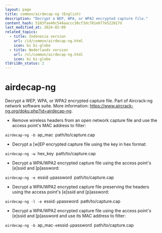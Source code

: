 ```yaml
---
layout: page
title: common/airdecap-ng (English)
description: "Decrypt a WEP, WPA, or WPA2 encrypted capture file."
content_hash: 5103fae40c544aaccc30cf3dc701e077e522817d
last_modified_at: 2024-02-09
related_topics:
  - title: Indonesia version
    url: /id/common/airdecap-ng.html
    icon: bi bi-globe
  - title: Nederlands version
    url: /nl/common/airdecap-ng.html
    icon: bi bi-globe
tldri18n_status: 2
---
```

# airdecap-ng

Decrypt a WEP, WPA, or WPA2 encrypted capture file.
Part of Aircrack-ng network software suite.
More information: <https://www.aircrack-ng.org/doku.php?id=airdecap-ng>.

- Remove wireless headers from an open network capture file and use the access point's MAC address to filter:

`airdecap-ng -b `<span class="tldr-var badge badge-pill bg-dark-lm bg-white-dm text-white-lm text-dark-dm font-weight-bold">ap_mac</span>` `<span class="tldr-var badge badge-pill bg-dark-lm bg-white-dm text-white-lm text-dark-dm font-weight-bold">path/to/capture.cap</span>

- Decrypt a [w]EP encrypted capture file using the key in hex format:

`airdecap-ng -w `<span class="tldr-var badge badge-pill bg-dark-lm bg-white-dm text-white-lm text-dark-dm font-weight-bold">hex_key</span>` `<span class="tldr-var badge badge-pill bg-dark-lm bg-white-dm text-white-lm text-dark-dm font-weight-bold">path/to/capture.cap</span>

- Decrypt a WPA/WPA2 encrypted capture file using the access point's [e]ssid and [p]assword:

`airdecap-ng -e `<span class="tldr-var badge badge-pill bg-dark-lm bg-white-dm text-white-lm text-dark-dm font-weight-bold">essid</span>` -p `<span class="tldr-var badge badge-pill bg-dark-lm bg-white-dm text-white-lm text-dark-dm font-weight-bold">password</span>` `<span class="tldr-var badge badge-pill bg-dark-lm bg-white-dm text-white-lm text-dark-dm font-weight-bold">path/to/capture.cap</span>

- Decrypt a WPA/WPA2 encrypted capture file preserving the headers using the access point's [e]ssid and [p]assword:

`airdecap-ng -l -e `<span class="tldr-var badge badge-pill bg-dark-lm bg-white-dm text-white-lm text-dark-dm font-weight-bold">essid</span>` -p `<span class="tldr-var badge badge-pill bg-dark-lm bg-white-dm text-white-lm text-dark-dm font-weight-bold">password</span>` `<span class="tldr-var badge badge-pill bg-dark-lm bg-white-dm text-white-lm text-dark-dm font-weight-bold">path/to/capture.cap</span>

- Decrypt a WPA/WPA2 encrypted capture file using the access point's [e]ssid and [p]assword and use its MAC address to filter:

`airdecap-ng -b `<span class="tldr-var badge badge-pill bg-dark-lm bg-white-dm text-white-lm text-dark-dm font-weight-bold">ap_mac</span>` -e `<span class="tldr-var badge badge-pill bg-dark-lm bg-white-dm text-white-lm text-dark-dm font-weight-bold">essid</span>` -p `<span class="tldr-var badge badge-pill bg-dark-lm bg-white-dm text-white-lm text-dark-dm font-weight-bold">password</span>` `<span class="tldr-var badge badge-pill bg-dark-lm bg-white-dm text-white-lm text-dark-dm font-weight-bold">path/to/capture.cap</span>
